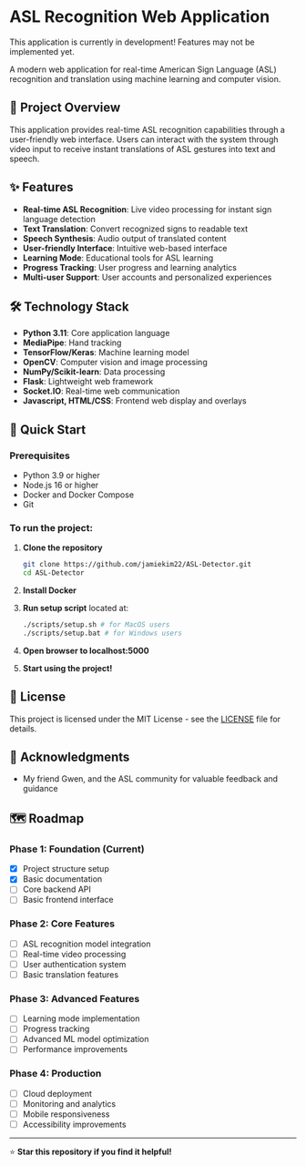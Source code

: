 # ASL Recognition Web Application

This application is currently in development! Features may not be implemented yet.


A modern web application for real-time American Sign Language (ASL) recognition and translation using machine learning and computer vision.

## 🎯 Project Overview

This application provides real-time ASL recognition capabilities through a user-friendly web interface. Users can interact with the system through video input to receive instant translations of ASL gestures into text and speech.

## ✨ Features

- **Real-time ASL Recognition**: Live video processing for instant sign language detection
- **Text Translation**: Convert recognized signs to readable text
- **Speech Synthesis**: Audio output of translated content
- **User-friendly Interface**: Intuitive web-based interface
- **Learning Mode**: Educational tools for ASL learning
- **Progress Tracking**: User progress and learning analytics
- **Multi-user Support**: User accounts and personalized experiences

## 🛠️ Technology Stack

- **Python 3.11**: Core application language
- **MediaPipe**: Hand tracking
- **TensorFlow/Keras**: Machine learning model
- **OpenCV**: Computer vision and image processing
- **NumPy/Scikit-learn**: Data processing
- **Flask**: Lightweight web framework
- **Socket.IO**: Real-time web communication
- **Javascript, HTML/CSS**: Frontend web display and overlays

## 🚀 Quick Start

### Prerequisites
- Python 3.9 or higher
- Node.js 16 or higher
- Docker and Docker Compose
- Git

### To run the project:

1. **Clone the repository**
   ```bash
   git clone https://github.com/jamiekim22/ASL-Detector.git
   cd ASL-Detector
   ```

2. **Install Docker**

3. **Run setup script** located at:
    ```bash
   ./scripts/setup.sh # for MacOS users
   ./scripts/setup.bat # for Windows users
   ```

4. **Open browser to localhost:5000**
   
5. **Start using the project!**


## 📄 License

This project is licensed under the MIT License - see the [LICENSE](LICENSE) file for details.

## 🙏 Acknowledgments

- My friend Gwen, and the ASL community for valuable feedback and guidance

## 🗺️ Roadmap

### Phase 1: Foundation (Current)
- [x] Project structure setup
- [x] Basic documentation
- [ ] Core backend API
- [ ] Basic frontend interface

### Phase 2: Core Features
- [ ] ASL recognition model integration
- [ ] Real-time video processing
- [ ] User authentication system
- [ ] Basic translation features

### Phase 3: Advanced Features
- [ ] Learning mode implementation
- [ ] Progress tracking
- [ ] Advanced ML model optimization
- [ ] Performance improvements

### Phase 4: Production
- [ ] Cloud deployment
- [ ] Monitoring and analytics
- [ ] Mobile responsiveness
- [ ] Accessibility improvements

---

⭐ **Star this repository if you find it helpful!**